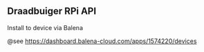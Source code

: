 ## Draadbuiger RPi API

Install to device via Balena 

@see https://dashboard.balena-cloud.com/apps/1574220/devices
